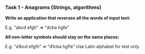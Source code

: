 ### Task 1 - Anagrams (Strings, algorithms)

**Write an application that reverses all the words of input text:**

E.g. "abcd efgh" => "dcba hgfe"

**All non-letter symbols should stay on the same places:**

E.g. "a1bcd efg!h" => "d1cba hgf!e"
Use Latin alphabet for test only.
